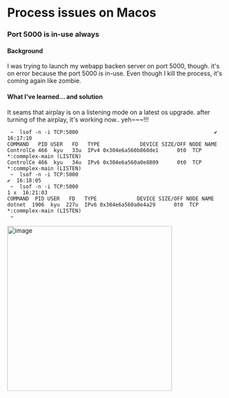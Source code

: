 # Process issues on Macos

### Port 5000 is in-use always
#### Background 
I was trying to launch my webapp backen server on port 5000, though. it's on error because the port 5000 is in-use. 
Even though I kill the process, it's coming again like zombie. 

#### What I've learned... and solution
It seams that airplay is on a listening mode on a latest os upgrade. 
after turning of the airplay, it's working now.. yeh~~~!!!

```
 ~  lsof -n -i TCP:5000                                            ✔  16:17:10
COMMAND   PID USER   FD   TYPE             DEVICE SIZE/OFF NODE NAME
ControlCe 466  kyu   33u  IPv4 0x304e6a560b860de1      0t0  TCP *:commplex-main (LISTEN)
ControlCe 466  kyu   34u  IPv6 0x304e6a560a0e8809      0t0  TCP *:commplex-main (LISTEN)
 ~  lsof -n -i TCP:5000                                                                    ✔  16:18:05
 ~  lsof -n -i TCP:5000                                                                  1 х  16:21:03
COMMAND  PID USER   FD   TYPE             DEVICE SIZE/OFF NODE NAME
dotnet  1906  kyu  227u  IPv6 0x304e6a560a0e4a29      0t0  TCP *:commplex-main (LISTEN)
 ~
```
<img width="382" alt="image" src="https://user-images.githubusercontent.com/59367560/161093593-dc8ea60e-594c-476a-8846-291d5175ccd2.png">
